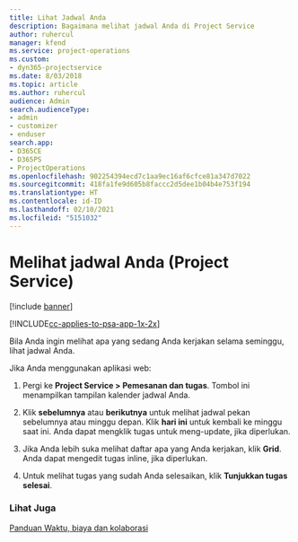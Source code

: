 ```yaml
---
title: Lihat Jadwal Anda
description: Bagaimana melihat jadwal Anda di Project Service
author: ruhercul
manager: kfend
ms.service: project-operations
ms.custom:
- dyn365-projectservice
ms.date: 8/03/2018
ms.topic: article
ms.author: ruhercul
audience: Admin
search.audienceType:
- admin
- customizer
- enduser
search.app:
- D365CE
- D365PS
- ProjectOperations
ms.openlocfilehash: 902254394ecd7c1aa9ec16af6cfce81a347d7022
ms.sourcegitcommit: 418fa1fe9d605b8faccc2d5dee1b04b4e753f194
ms.translationtype: HT
ms.contentlocale: id-ID
ms.lasthandoff: 02/10/2021
ms.locfileid: "5151032"
---
```

# <a name="view-your-schedule-project-service"></a>Melihat jadwal Anda (Project Service)

[!include [banner](../includes/psa-now-project-operations.md)]

[!INCLUDE[cc-applies-to-psa-app-1x-2x](../includes/cc-applies-to-psa-app-1x-2x.md)]

Bila Anda ingin melihat apa yang sedang Anda kerjakan selama seminggu, lihat jadwal Anda.  
  
 Jika Anda menggunakan aplikasi web:  
  
1.  Pergi ke **Project Service > Pemesanan dan tugas**. Tombol ini menampilkan tampilan kalender jadwal Anda.  
  
2.  Klik **sebelumnya** atau **berikutnya** untuk melihat jadwal pekan sebelumnya atau minggu depan. Klik **hari ini** untuk kembali ke minggu saat ini. Anda dapat mengklik tugas untuk meng-update, jika diperlukan.  
  
3.  Jika Anda lebih suka melihat daftar apa yang Anda kerjakan, klik **Grid**. Anda dapat mengedit tugas inline, jika diperlukan.  
  
4.  Untuk melihat tugas yang sudah Anda selesaikan, klik **Tunjukkan tugas selesai**.  
  
### <a name="see-also"></a>Lihat Juga  
 [Panduan Waktu, biaya dan kolaborasi](../psa/time-expense-collaboration-guide.md)
